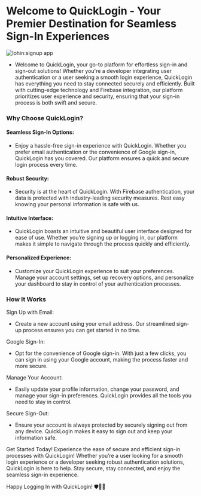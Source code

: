 # Welcome to QuickLogin - Your Premier Destination for Seamless Sign-In Experiences

![lohin:signup app](https://github.com/AyanHussain2423/Sign-in-out-/assets/107791248/58c59074-4042-43af-9114-75abcc5eb9b8)

- Welcome to QuickLogin, your go-to platform for effortless sign-in and sign-out solutions! Whether you're a developer integrating user authentication or a user seeking a smooth login experience, QuickLogin has everything you need to stay connected securely and efficiently. Built with cutting-edge technology and Firebase integration, our platform prioritizes user experience and security, ensuring that your sign-in process is both swift and secure.

### Why Choose QuickLogin?
#### Seamless Sign-In Options:
- Enjoy a hassle-free sign-in experience with QuickLogin. Whether you prefer email authentication or the convenience of Google sign-in, QuickLogin has you covered. Our platform ensures a quick and secure login process every time.

#### Robust Security:
- Security is at the heart of QuickLogin. With Firebase authentication, your data is protected with industry-leading security measures. Rest easy knowing your personal information is safe with us.

#### Intuitive Interface:
- QuickLogin boasts an intuitive and beautiful user interface designed for ease of use. Whether you’re signing up or logging in, our platform makes it simple to navigate through the process quickly and efficiently.

#### Personalized Experience:
- Customize your QuickLogin experience to suit your preferences. Manage your account settings, set up recovery options, and personalize your dashboard to stay in control of your authentication processes.

### How It Works
Sign Up with Email:
- Create a new account using your email address. Our streamlined sign-up process ensures you can get started in no time.

Google Sign-In:
- Opt for the convenience of Google sign-in. With just a few clicks, you can sign in using your Google account, making the process faster and more secure.

Manage Your Account:
- Easily update your profile information, change your password, and manage your sign-in preferences. QuickLogin provides all the tools you need to stay in control.

Secure Sign-Out:
- Ensure your account is always protected by securely signing out from any device. QuickLogin makes it easy to sign out and keep your information safe.

Get Started Today!
Experience the ease of secure and efficient sign-in processes with QuickLogin! Whether you’re a user looking for a smooth login experience or a developer seeking robust authentication solutions, QuickLogin is here to help. Stay secure, stay connected, and enjoy the seamless sign-in experience.

Happy Logging In with QuickLogin! 🛡️📲🔐

